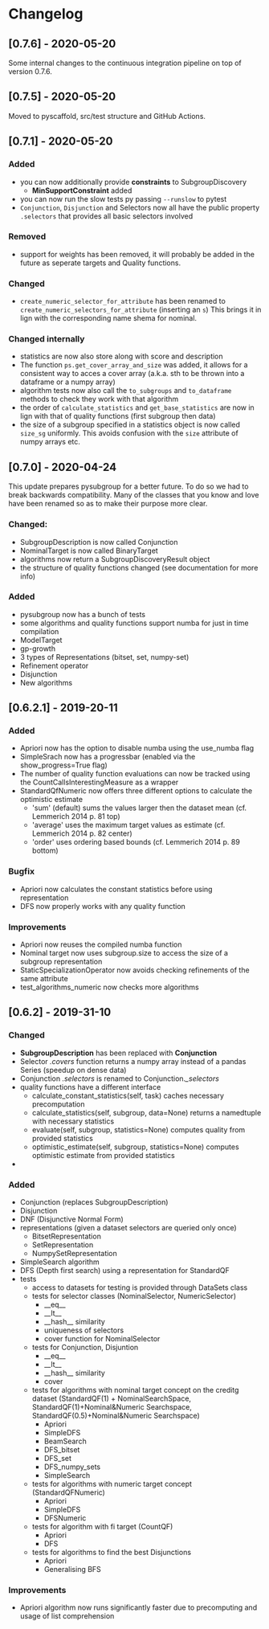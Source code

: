 # Changelog

## [0.7.6] - 2020-05-20

Some internal changes to the continuous integration pipeline on top of version 0.7.6.

## [0.7.5] - 2020-05-20

Moved to pyscaffold, src/test structure and GitHub Actions.

## [0.7.1] - 2020-05-20

### Added
 - you can now additionally provide **constraints** to SubgroupDiscovery
   - **MinSupportConstraint** added
 - you can now run the slow tests py passing `--runslow` to pytest
 - `Conjunction`, `Disjunction` and Selectors now all have the public property `.selectors` that provides all basic selectors involved

### Removed
 - support for weights has been removed, it will probably be added in the future as seperate targets and Quality functions.

### Changed
 - `create_numeric_selector_for_attribute` has been renamed to `create_numeric_selectors_for_attribute` (inserting an `s`) This brings it in lign with the corresponding name shema for nominal.

### Changed internally
 - statistics are now also store along with score and description
 - The function `ps.get_cover_array_and_size` was added, it allows for a consistent way to acces a cover array (a.k.a. sth to be thrown into a dataframe or a numpy array)
 - algorithm tests now also call the `to_subgroups` and `to_dataframe` methods to check they work with that algorithm
 - the order of `calculate_statistics` and `get_base_statistics` are now in lign with that of quality functions (first subgroup then data)
 - the size of a subgroup specified in a statistics object is now called `size_sg` uniformly. This avoids confusion with the `size` attribute of numpy arrays etc.

## [0.7.0] - 2020-04-24

This update prepares pysubgroup for a better future. To do so we had to break backwards compatibility. Many of the classes that you know and love have been renamed so as to make their purpose more clear.
### Changed:
- SubgroupDescription is now called Conjunction
- NominalTarget is now called BinaryTarget
- algorithms now return a SubgroupDiscoveryResult object
- the structure of quality functions changed (see documentation for more info)

### Added
 - pysubgroup now has a bunch of tests
 - some algorithms and quality functions support numba for just in time compilation
 - ModelTarget
 - gp-growth
 - 3 types of Representations (bitset, set, numpy-set)
 - Refinement operator
 - Disjunction
 - New algorithms


## [0.6.2.1] - 2019-20-11
### Added
- Apriori now has the option to disable numba using the use_numba flag
- SimpleSrach now has a progressbar (enabled via the show_progress=True flag)
- The number of quality function evaluations can now be tracked using the CountCallsInterestingMeasure as a wrapper
- StandardQfNumeric now offers three different options to calculate the optimistic estimate
  - 'sum' (default) sums the values larger then the dataset mean (cf. Lemmerich 2014 p. 81 top)
  - 'average' uses the maximum target values as estimate (cf. Lemmerich 2014 p. 82 center)
  - 'order' uses ordering based bounds (cf. Lemmerich 2014 p. 89 bottom)


### Bugfix
- Apriori now calculates the constant statistics before using representation
- DFS now properly works with any quality function

### Improvements
- Apriori now reuses the compiled numba function
- Nominal target now uses subgroup.size to access the size of a subgroup representation
- StaticSpecializationOperator now avoids checking refinements of the same attribute
- test_algorithms_numeric now checks more algorithms

## [0.6.2] - 2019-31-10
### Changed
- **SubgroupDescription** has been replaced with **Conjunction**
- Selector _.covers_ function returns a numpy array instead of a pandas Series (speedup on dense data)
- Conjunction _.selectors_ is renamed to Conjunction.*\_selectors*
- quality functions have a different interface
  - calculate_constant_statistics(self, task) caches necessary precomputation
  - calculate_statistics(self, subgroup, data=None) returns a namedtuple with necessary statistics
  - evaluate(self, subgroup, statistics=None) computes quality from provided statistics
  - optimistic_estimate(self, subgroup, statistics=None) computes optimistic estimate from provided statistics
-

### Added
- Conjunction (replaces SubgroupDescription)
- Disjunction
- DNF (Disjunctive Normal Form)
- representations (given a dataset selectors are queried only once)
  - BitsetRepresentation
  - SetRepresentation
  - NumpySetRepresentation
- SimpleSearch algorithm
- DFS (Depth first search) using a representation for StandardQF
- tests
  - access to datasets for testing is provided through DataSets class
  - tests for selector classes (NominalSelector, NumericSelector)
    - \_\_eq\_\_
    - \_\_lt\_\_
    - \_\_hash\_\_ similarity
    - uniqueness of selectors
    - cover function for NominalSelector
  - tests for Conjunction, Disjuntion
    - \_\_eq\_\_
    - \_\_lt\_\_
    - \_\_hash\_\_ similarity
    - cover
  - tests for algorithms with nominal target concept on the creditg dataset (StandardQF(1) + NominalSearchSpace, StandardQF(1)+Nominal&Numeric Searchspace, StandardQF(0.5)+Nominal&Numeric Searchspace)
    - Apriori
    - SimpleDFS
    - BeamSearch
    - DFS_bitset
    - DFS_set
    - DFS_numpy_sets
    - SimpleSearch
  - tests for algorithms with numeric target concept (StandardQFNumeric)
    - Apriori
    - SimpleDFS
    - DFSNumeric
  - tests for algorithm with fi target (CountQF)
    - Apriori
    - DFS
  - tests for algorithms to find the best Disjunctions
    - Apriori
    - Generalising BFS

### Improvements
- Apriori algorithm now runs significantly faster due to precomputing and usage of list comprehension
